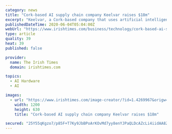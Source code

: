 ```yaml
---
category: news
title: "Cork-based AI supply chain company Keelvar raises $18m"
excerpt: "Keelvar, a Cork-based company that uses artificial intelligence (AI) to transform how suppliers engage with large enterprises, has raised $18 million (€16m) in funding to support its expansion plans."
publishedDateTime: 2020-06-04T05:04:00Z
webUrl: "https://www.irishtimes.com/business/technology/cork-based-ai-supply-chain-company-keelvar-raises-18m-1.4269972"
type: article
quality: 39
heat: 39
published: false

provider:
  name: The Irish Times
  domain: irishtimes.com

topics:
  - AI Hardware
  - AI

images:
  - url: "https://www.irishtimes.com/image-creator/?id=1.4269967&origw=1440"
    width: 1200
    height: 630
    title: "Cork-based AI supply chain company Keelvar raises $18m"

secured: "25Y55qKgzo7/p85F+T7Ky9JbBPoArKOvMd7yy8enYJPaQLDcAZcLi4iidAA8ZIJBsK9y2MzMU+E45ghIontIo4hD8Mvbv1fLrRodnZKrv1uvcoPIfJL5X/wiPT21s7YTWBDypFbVF02jPcU3OnHcA3eYpbJ97rnXCm1ngE+foPWGoHpD9cbdq725tmTVHwLT7gPfEurOgLBp9aRobVH+ue9eM00VIgt2nB6SZq6+lbcW8nvWOc6SVjjgFmhqSCz04oIpyyY5lPmcfl682ZDxowX+jFJVRPtBh0/BvV7cU4wDl3iZ38OO87iyo7imL/uv;1qleEqWcuwyWH93wScHMjg=="
---
```


